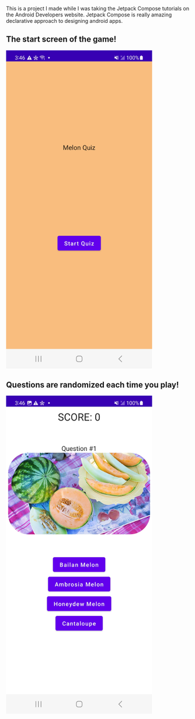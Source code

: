 This is a project I made while I was taking the Jetpack Compose tutorials on the Android Developers website. Jetpack Compose is really amazing declarative approach to designing android apps. 

<h2>The start screen of the game!</h2>
<img src="https://github.com/DavidTaylor5/Melon-Quiz/blob/master/app/src/main/res/drawable/melon-quiz-start-screen.jpg" alt="drawing" width="400"/>

<h2>Questions are randomized each time you play!</h2>
<img src="https://github.com/DavidTaylor5/Melon-Quiz/blob/master/app/src/main/res/drawable/melon-quiz-question.jpg" alt="drawing" width="400"/>
